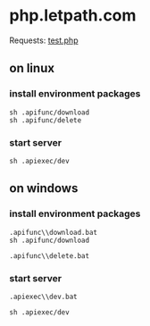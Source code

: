 # php.letpath.com


Requests:
[test.php](http://localhost:8080/test.php)


## on linux

### install environment packages

    sh .apifunc/download
    sh .apifunc/delete

### start server

    sh .apiexec/dev


## on windows

### install environment packages

    .apifunc\\download.bat
    sh .apifunc/download

    .apifunc\\delete.bat

### start server

    .apiexec\\dev.bat

    sh .apiexec/dev
    
